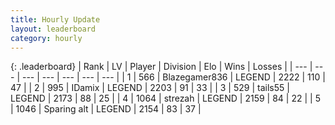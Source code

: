 ```yaml
---
title: Hourly Update
layout: leaderboard
category: hourly
---
```


{: .leaderboard}
| Rank | LV | Player | Division | Elo | Wins | Losses |
| --- | --- | --- | --- | --- | --- | --- |
| <span data-change="0">1</span> | 566 | <span title="ID: 454722">Blazegamer836</span> | LEGEND | <span data-change="0">2222</span> | <span data-change="0">110</span> | <span data-change="0">47</span> |
| <span data-change="0">2</span> | 995 | <span title="ID: 357425">IDamix</span> | LEGEND | <span data-change="6">2203</span> | <span data-change="1">91</span> | <span data-change="0">33</span> |
| <span data-change="0">3</span> | 529 | <span title="ID: 170123">tails55</span> | LEGEND | <span data-change="0">2173</span> | <span data-change="0">88</span> | <span data-change="0">25</span> |
| <span data-change="0">4</span> | 1064 | <span title="ID: 1692">strezah</span> | LEGEND | <span data-change="0">2159</span> | <span data-change="0">84</span> | <span data-change="0">22</span> |
| <span data-change="1">5</span> | 1046 | <span title="ID: 203132">Sparing alt</span> | LEGEND | <span data-change="9">2154</span> | <span data-change="2">83</span> | <span data-change="0">37</span> |